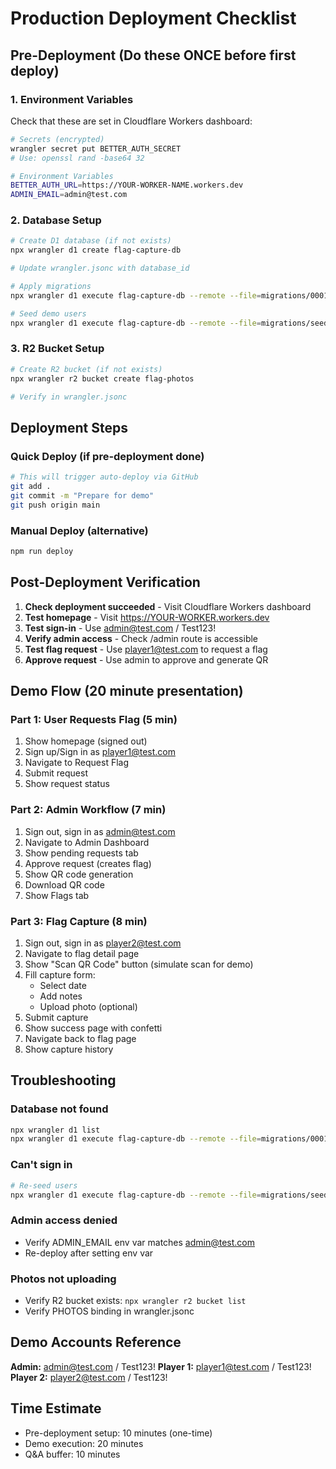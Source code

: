 # Production Deployment Checklist

## Pre-Deployment (Do these ONCE before first deploy)

### 1. Environment Variables
Check that these are set in Cloudflare Workers dashboard:

```bash
# Secrets (encrypted)
wrangler secret put BETTER_AUTH_SECRET
# Use: openssl rand -base64 32

# Environment Variables
BETTER_AUTH_URL=https://YOUR-WORKER-NAME.workers.dev
ADMIN_EMAIL=admin@test.com
```

### 2. Database Setup
```bash
# Create D1 database (if not exists)
npx wrangler d1 create flag-capture-db

# Update wrangler.jsonc with database_id

# Apply migrations
npx wrangler d1 execute flag-capture-db --remote --file=migrations/0001_init.sql

# Seed demo users
npx wrangler d1 execute flag-capture-db --remote --file=migrations/seed-demo-users.sql
```

### 3. R2 Bucket Setup
```bash
# Create R2 bucket (if not exists)
npx wrangler r2 bucket create flag-photos

# Verify in wrangler.jsonc
```

## Deployment Steps

### Quick Deploy (if pre-deployment done)
```bash
# This will trigger auto-deploy via GitHub
git add .
git commit -m "Prepare for demo"
git push origin main
```

### Manual Deploy (alternative)
```bash
npm run deploy
```

## Post-Deployment Verification

1. **Check deployment succeeded** - Visit Cloudflare Workers dashboard
2. **Test homepage** - Visit https://YOUR-WORKER.workers.dev
3. **Test sign-in** - Use admin@test.com / Test123!
4. **Verify admin access** - Check /admin route is accessible
5. **Test flag request** - Use player1@test.com to request a flag
6. **Approve request** - Use admin to approve and generate QR

## Demo Flow (20 minute presentation)

### Part 1: User Requests Flag (5 min)
1. Show homepage (signed out)
2. Sign up/Sign in as player1@test.com
3. Navigate to Request Flag
4. Submit request
5. Show request status

### Part 2: Admin Workflow (7 min)
1. Sign out, sign in as admin@test.com
2. Navigate to Admin Dashboard
3. Show pending requests tab
4. Approve request (creates flag)
5. Show QR code generation
6. Download QR code
7. Show Flags tab

### Part 3: Flag Capture (8 min)
1. Sign out, sign in as player2@test.com
2. Navigate to flag detail page
3. Show "Scan QR Code" button (simulate scan for demo)
4. Fill capture form:
   - Select date
   - Add notes
   - Upload photo (optional)
5. Submit capture
6. Show success page with confetti
7. Navigate back to flag page
8. Show capture history

## Troubleshooting

### Database not found
```bash
npx wrangler d1 list
npx wrangler d1 execute flag-capture-db --remote --file=migrations/0001_init.sql
```

### Can't sign in
```bash
# Re-seed users
npx wrangler d1 execute flag-capture-db --remote --file=migrations/seed-demo-users.sql
```

### Admin access denied
- Verify ADMIN_EMAIL env var matches admin@test.com
- Re-deploy after setting env var

### Photos not uploading
- Verify R2 bucket exists: `npx wrangler r2 bucket list`
- Verify PHOTOS binding in wrangler.jsonc

## Demo Accounts Reference

**Admin:** admin@test.com / Test123!
**Player 1:** player1@test.com / Test123!
**Player 2:** player2@test.com / Test123!

## Time Estimate
- Pre-deployment setup: 10 minutes (one-time)
- Demo execution: 20 minutes
- Q&A buffer: 10 minutes
